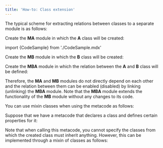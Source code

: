 ```yaml
---
title: 'How-to: Class extension'
---
```


The typical scheme for extracting relations between classes to a separate module is as follows:

Create the **MA** module in which the **A** class will be created:

import {CodeSample} from './CodeSample.mdx'

<CodeSample url="https://documentation.lsfusion.org/sample?file=UseCaseClassMA"/>

Create the **MB** module in which the **B** class will be created:

<CodeSample url="https://documentation.lsfusion.org/sample?file=UseCaseClassMB"/>

Create the **MBA** module in which the relation between the **A** and **B** class will be defined:

<CodeSample url="https://documentation.lsfusion.org/sample?file=UseCaseClassMBA"/>

Therefore, the **MA** and **MB** modules do not directly depend on each other and the relation between them can be enabled (disabled) by linking (unlinking) the **MBA** module. Note that the **MBA** module extends the functionality of the **MB** module without any changes to its code.

You can use mixin classes when using the metacode as follows:

Suppose that we have a metacode that declares a class and defines certain properties for it:

<CodeSample url="https://documentation.lsfusion.org/sample?file=UseCaseClassMyModule&block=define"/>

Note that when calling this metacode, you cannot specify the classes from which the created class must inherit anything. However, this can be implemented through a mixin of classes as follows:

<CodeSample url="https://documentation.lsfusion.org/sample?file=UseCaseClassMyModule&block=implement"/>
